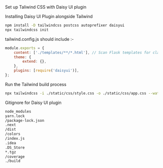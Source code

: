 Set up Taliwind CSS with Daisy UI plugin

Installing Daisy UI Plugin alongside Tailwind

```bash
npm install -D tailwindcss postcss autoprefixer daisyui
npx tailwindcss init
```
tailwind.config.js should include :-
```js
module.exports = {
    content: ['./templates/**/*.html'], // Scan Flask templates for classes
    theme: {
        extend: {},
    },
    plugins: [require('daisyui')],
};
```
Run the Tailwind build process
```bash
npx tailwindcss -i ./static/css/style.css -o ./static/css/app.css --watch
```

Gitignore for Daisy UI plugin
```bash
node_modules
yarn.lock
/package-lock.json
.next
/dist
/colors
/index.js
.idea
.DS_Store
*.tgz
/coverage
./build
```